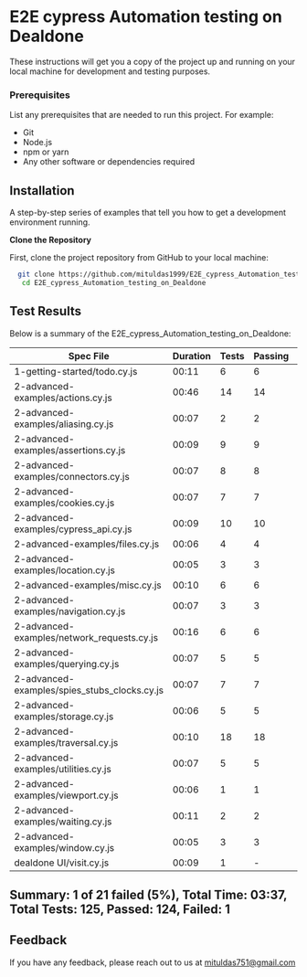 
# E2E cypress Automation testing on Dealdone

These instructions will get you a copy of the project up and running on your local machine for development and testing purposes.




### Prerequisites

List any prerequisites that are needed to run this project. For example:

- Git
- Node.js
- npm or yarn
- Any other software or dependencies required



## Installation

A step-by-step series of examples that tell you how to get a development environment running.

**Clone the Repository**

 First, clone the project repository from GitHub to your local machine:

```bash
  git clone https://github.com/mituldas1999/E2E_cypress_Automation_testing_on_Dealdone
   cd E2E_cypress_Automation_testing_on_Dealdone
```
    

## Test Results

Below is a summary of the E2E_cypress_Automation_testing_on_Dealdone:

| Spec File                                     | Duration | Tests | Passing | Failing | Pending | Skipped |
|-----------------------------------------------|----------|-------|---------|---------|---------|---------|
| 1-getting-started/todo.cy.js                  | 00:11    | 6     | 6       | -       | -       | -       |
| 2-advanced-examples/actions.cy.js             | 00:46    | 14    | 14      | -       | -       | -       |
| 2-advanced-examples/aliasing.cy.js            | 00:07    | 2     | 2       | -       | -       | -       |
| 2-advanced-examples/assertions.cy.js          | 00:09    | 9     | 9       | -       | -       | -       |
| 2-advanced-examples/connectors.cy.js          | 00:07    | 8     | 8       | -       | -       | -       |
| 2-advanced-examples/cookies.cy.js             | 00:07    | 7     | 7       | -       | -       | -       |
| 2-advanced-examples/cypress_api.cy.js         | 00:09    | 10    | 10      | -       | -       | -       |
| 2-advanced-examples/files.cy.js               | 00:06    | 4     | 4       | -       | -       | -       |
| 2-advanced-examples/location.cy.js            | 00:05    | 3     | 3       | -       | -       | -       |
| 2-advanced-examples/misc.cy.js                | 00:10    | 6     | 6       | -       | -       | -       |
| 2-advanced-examples/navigation.cy.js          | 00:07    | 3     | 3       | -       | -       | -       |
| 2-advanced-examples/network_requests.cy.js    | 00:16    | 6     | 6       | -       | -       | -       |
| 2-advanced-examples/querying.cy.js            | 00:07    | 5     | 5       | -       | -       | -       |
| 2-advanced-examples/spies_stubs_clocks.cy.js  | 00:07    | 7     | 7       | -       | -       | -       |
| 2-advanced-examples/storage.cy.js             | 00:06    | 5     | 5       | -       | -       | -       |
| 2-advanced-examples/traversal.cy.js           | 00:10    | 18    | 18      | -       | -       | -       |
| 2-advanced-examples/utilities.cy.js           | 00:07    | 5     | 5       | -       | -       | -       |
| 2-advanced-examples/viewport.cy.js            | 00:06    | 1     | 1       | -       | -       | -       |
| 2-advanced-examples/waiting.cy.js             | 00:11    | 2     | 2       | -       | -       | -       |
| 2-advanced-examples/window.cy.js              | 00:05    | 3     | 3       | -       | -       | -       |
| dealdone UI/visit.cy.js                       | 00:09    | 1     | -       | 1       | -       | -       |

## **Summary:** 1 of 21 failed (5%), Total Time: 03:37, Total Tests: 125, Passed: 124, Failed: 1



## Feedback

If you have any feedback, please reach out to us at mituldas751@gmail.com
